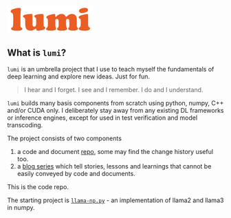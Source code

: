 <img src="assets/lumi-logo.png" width="200" />

## What is `lumi`?

`lumi` is an umbrella project that I use to teach myself the fundamentals of deep learning and explore new ideas. Just for fun. 

> I hear and I forget. I see and I remember. I do and I understand.

`lumi` builds many basis components from scratch using python, numpy, C++ and/or CUDA only. I deliberately stay away from any existing DL frameworks or inference engines, except for used in test verification and model transcoding. 

The project consists of two components 
1. a code and document [repo](https://github.com/yuanlin2004/lumi), some may find the change history useful too.
2. a [blog series](https://yuanlin2004.github.io/lumi-blog) which tell stories, lessons and learnings that cannot be easily conveyed by code and documents. 

This is the code repo. 

The starting project is [`llama-np.py`](https://github.com/yuanlin2004/lumi/tree/main/llama-np) - an implementation of llama2 and llama3 in numpy.
